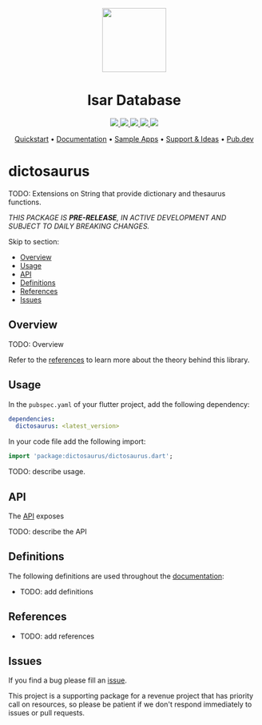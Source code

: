 <!-- 
BSD 3-Clause License
Copyright (c) 2022, GM Consult Pty Ltd
All rights reserved. 
-->

<p align="center">
  <a href="https://isar.dev">
    <img src="https://raw.githubusercontent.com/isar/isar/main/.github/assets/isar.svg?sanitize=true" height="128">
  </a>
  <h1 align="center">Isar Database</h1>
</p>

<p align="center">
  <a href="https://pub.dev/packages/isar">
    <img src="https://img.shields.io/pub/v/isar?label=pub.dev&labelColor=333940&logo=dart">
  </a>
  <a href="https://github.com/isar/isar/actions/workflows/test.yml">
    <img src="https://img.shields.io/github/workflow/status/isar/isar/Dart%20CI/main?label=tests&labelColor=333940&logo=github">
  </a>
  <a href="https://app.codecov.io/gh/isar/isar">
    <img src="https://img.shields.io/codecov/c/github/isar/isar?logo=codecov&logoColor=fff&labelColor=333940">
  </a>
  <a href="https://t.me/isardb">
    <img src="https://img.shields.io/static/v1?label=join&message=isardb&labelColor=333940&logo=telegram&logoColor=white&color=229ED9">
  </a>
  <a href="https://twitter.com/simonleier">
    <img src="https://img.shields.io/twitter/follow/simonleier?style=flat&label=Follow&color=1DA1F2&labelColor=333940&logo=twitter&logoColor=fff">
  </a>
</p>

<p align="center">
  <a href="https://isar.dev">Quickstart</a> •
  <a href="https://isar.dev/schema">Documentation</a> •
  <a href="https://github.com/isar/samples">Sample Apps</a> •
  <a href="https://github.com/isar/isar/discussions">Support & Ideas</a> •
  <a href="https://pub.dev/packages/isar">Pub.dev</a>
</p>

# dictosaurus

TODO: Extensions on String that provide dictionary and thesaurus functions.

*THIS PACKAGE IS **PRE-RELEASE**, IN ACTIVE DEVELOPMENT AND SUBJECT TO DAILY BREAKING CHANGES.*

Skip to section:
- [Overview](#overview)
- [Usage](#usage)
- [API](#api)
- [Definitions](#definitions)
- [References](#references)
- [Issues](#issues)

## Overview

TODO: Overview

Refer to the [references](#references) to learn more about the theory behind this library.

## Usage

In the `pubspec.yaml` of your flutter project, add the following dependency:

```yaml
dependencies:
  dictosaurus: <latest_version>
```

In your code file add the following import:

```dart
import 'package:dictosaurus/dictosaurus.dart';
```

TODO: describe usage.

## API

The [API](https://pub.dev/documentation/dictosaurus/latest/) exposes

TODO: describe the API

## Definitions

The following definitions are used throughout the [documentation](https://pub.dev/documentation/dictosaurus/latest/):
* TODO: add definitions

## References

* TODO: add references

## Issues

If you find a bug please fill an [issue](https://github.com/GM-Consult-Pty-Ltd/dictosaurus/issues).  

This project is a supporting package for a revenue project that has priority call on resources, so please be patient if we don't respond immediately to issues or pull requests.


